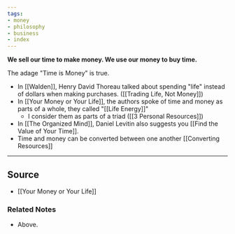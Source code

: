 ```yaml
---
tags:
- money
- philosophy
- business
- index
---
```

**We sell our time to make money. We use our money to buy time.**

The adage "Time is Money" is true. 

- In [[Walden]], Henry David Thoreau talked about spending "life" instead of dollars when making purchases. ([[Trading Life, Not Money]])
- In [[Your Money or Your Life]], the authors spoke of time and money as parts of a whole, they called "[[Life Energy]]"
    - I consider them as parts of a triad ([[3 Personal Resources]])
- In [[The Organized Mind]], Daniel Levitin also suggests you [[Find the Value of Your Time]].
- Time and money can be converted between one another [[Converting Resources]]

---

## Source
- [[Your Money or Your Life]]

### Related Notes
- Above.